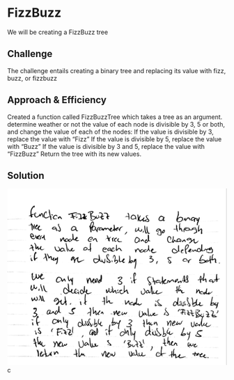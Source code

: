 # FizzBuzz
We will be creating a FizzBuzz tree
## Challenge
The challenge entails creating a binary tree and replacing its value with fizz, buzz, or fizzbuzz
## Approach & Efficiency
Created a function called FizzBuzzTree which takes a tree as an argument. determine weather or not the value of each node is divisible by 3, 5 or both, and change the value of each of the nodes:
If the value is divisible by 3, replace the value with “Fizz”
If the value is divisible by 5, replace the value with “Buzz”
If the value is divisible by 3 and 5, replace the value with “FizzBuzz”
Return the tree with its new values.
## Solution
![Whiteboard Image](../assets/fizzbuzz.jpg)c